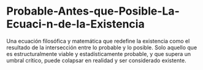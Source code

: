# Probable-Antes-que-Posible-La-Ecuaci-n-de-la-Existencia
Una ecuación filosófica y matemática que redefine la existencia como el resultado de la intersección entre lo probable y lo posible. Solo aquello que es estructuralmente viable y estadísticamente probable, y que supera un umbral crítico, puede colapsar en realidad y ser considerado existente.
